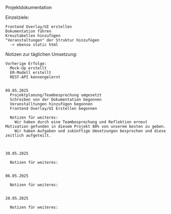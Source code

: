 Projektdokumentation


  Einzelziele:
   
    Frontend Overlay/UI erstellen
    Dokumentation führen
    Kreuztabellen hinzufügen
    "Veranstaltungen" der Struktur hinzufügen
      -> ebenso static html
  
  
  
  Notizen zur täglichen Umsetzung: 

    Vorherige Erfolge:
      Mock-Up erstellt
      ER-Modell erstellt
      REST-API kennengelernt

    
    09.05.2025
      Projektplanung/Teambesprechung umgesetzt
      Schreiben von der Dokumentation begonnen
      Veranstalltungen hinzufügen begonnen
      Frontend Overlay/UI Erstellen begonnen

      Notizen für weiteres:
        Wir haben durch eine Teambesprechung und Reflektion erneut Motivation gefunden in diesem Projekt 80% von unserem besten zu geben.
        Wir haben Aufgaben und zukünftige Umsetzungen besprochen und diese zeitlich aufgeteilt.
        
         
      
    30.05.2025
    
      Notizen für weiteres:

        
    06.05.2025
    
      Notizen für weiteres:

        
    20.05.2025
    
      Notizen für weiteres:

        
